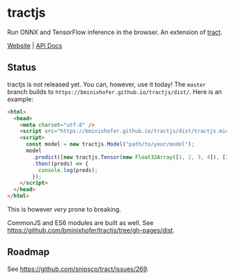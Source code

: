 # tractjs

Run ONNX and TensorFlow inference in the browser. An extension of [tract](https://github.com/snipsco/tract).

[Website](https://bminixhofer.github.io/tractjs/) | [API Docs](https://bminixhofer.github.io/tractjs/docs/)

## Status

tractjs is not released yet. You can, however, use it today! The `master` branch builds to `https://bminixhofer.github.io/tractjs/dist/`.
Here is an example:

```html
<html>
  <head>
    <meta charset="utf-8" />
    <script src="https://bminixhofer.github.io/tractjs/dist/tractjs.min.js"></script>
    <script>
      const model = new tractjs.Model("path/to/your/model");
      model
        .predict([new tractjs.Tensor(new Float32Array([1, 2, 3, 4]), [2, 2])])
        .then((preds) => {
          console.log(preds);
        });
    </script>
  </head>
</html>
```

This is however *very* prone to breaking.

CommonJS and ES6 modules are built as well. See https://github.com/bminixhofer/tractjs/tree/gh-pages/dist.

## Roadmap

See https://github.com/snipsco/tract/issues/269.

